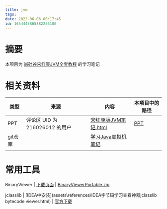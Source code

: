 ```yaml
---
title: jvm
tags: 
date: 2022-06-06 00:17:45
id: 1654445865882236100
---
```

# 摘要

本项目为 [尚硅谷宋红康JVM全套教程](https://www.bilibili.com/video/BV1PJ411n7xZ) 的学习笔记

# 相关资料

| 类型    | 来源                           | 内容                                                         | 本项目中的路径 |
| ------- | ------------------------------ | ------------------------------------------------------------ | -------------- |
| PPT     | 评论区 UID 为 216026012 的用户 | [宋红康版JVM笔记.html](old\PPT\宋红康版JVM笔记.html)         | [PPT](PPT)     |
| git仓库 |                                | [学习Java虚拟机笔记](https://gitee.com/tcl192243051/studyJVM) |                |
|         |                                |                                                              |                |



# 常用工具

BinaryViewer | [下载页面](https://www.proxoft.com/BinaryViewer.aspx) | [BinaryViewerPortable.zip](https://www.proxoft.com/downloads/BinaryViewerPortable.zip) 

jclasslib | [IDEA中安装](assets\references\IDEA字节码学习查看神器jclasslib bytecode viewer.html) | [官方下载](https://github.com/ingokegel/jclasslib/releases) 





























